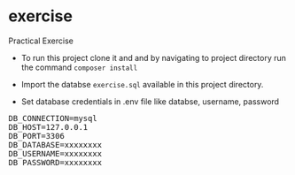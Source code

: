 # exercise
Practical Exercise

- To run this project clone it and and by navigating to project directory run the command  <code>composer install</code>

- Import the databse <code>exercise.sql</code> available in this project directory.

- Set database credentials in .env file like databse, username, password

<pre>
DB_CONNECTION=mysql
DB_HOST=127.0.0.1
DB_PORT=3306
DB_DATABASE=xxxxxxxx
DB_USERNAME=xxxxxxxx
DB_PASSWORD=xxxxxxxx
</pre>


